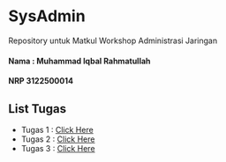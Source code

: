 # SysAdmin

Repository untuk Matkul Workshop Administrasi Jaringan

#### Nama : Muhammad Iqbal Rahmatullah

#### NRP 3122500014

## List Tugas

- Tugas 1 : [Click Here](https://github.com/iqbal-rahmatullah/SysAdmin-3122500014/blob/main/tugas1.md)
- Tugas 2 : [Click Here](https://github.com/iqbal-rahmatullah/SysAdmin-3122500014/tree/main/tugas2)
- Tugas 3 : [Click Here](https://github.com/iqbal-rahmatullah/SysAdmin-3122500014/tree/main/tugas3)

##
